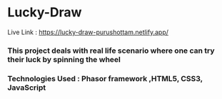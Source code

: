 # Lucky-Draw

Live Link : https://lucky-draw-purushottam.netlify.app/

### This project deals with real life scenario where one can try their luck by spinning the wheel
### Technologies Used : Phasor framework ,HTML5, CSS3, JavaScript
